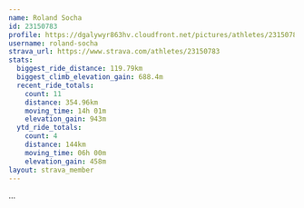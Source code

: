 ```yaml
---
name: Roland Socha
id: 23150783
profile: https://dgalywyr863hv.cloudfront.net/pictures/athletes/23150783/14745672/4/large.jpg
username: roland-socha
strava_url: https://www.strava.com/athletes/23150783
stats:
  biggest_ride_distance: 119.79km
  biggest_climb_elevation_gain: 688.4m
  recent_ride_totals:
    count: 11
    distance: 354.96km
    moving_time: 14h 01m
    elevation_gain: 943m
  ytd_ride_totals:
    count: 4
    distance: 144km
    moving_time: 06h 00m
    elevation_gain: 458m
layout: strava_member
--- 
```

...
